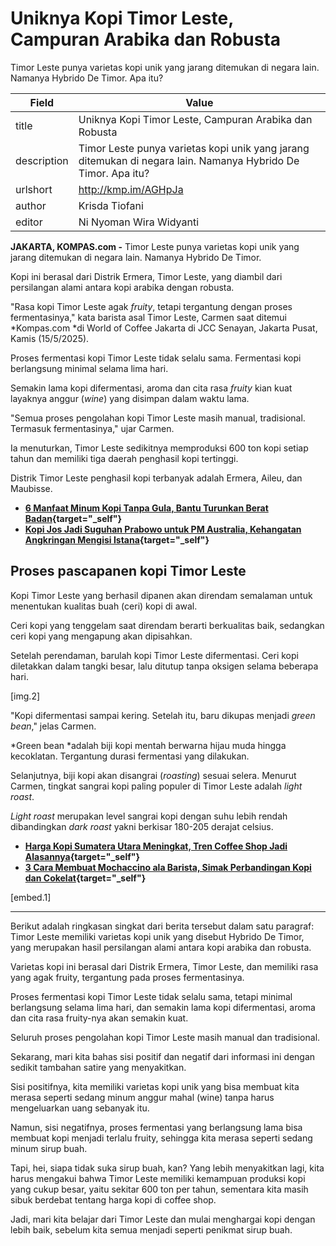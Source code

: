 # Uniknya Kopi Timor Leste, Campuran Arabika dan Robusta

Timor Leste punya varietas kopi unik yang jarang ditemukan di negara lain. Namanya Hybrido De Timor. Apa itu?

| Field       | Value                                                       |
|-------------|-------------------------------------------------------------|
| title       | Uniknya Kopi Timor Leste, Campuran Arabika dan Robusta |
| description | Timor Leste punya varietas kopi unik yang jarang ditemukan di negara lain. Namanya Hybrido De Timor. Apa itu? |
| urlshort    | http://kmp.im/AGHpJa |
| author      | Krisda Tiofani |
| editor      | Ni Nyoman Wira Widyanti |

**JAKARTA, KOMPAS.com -** Timor Leste punya varietas kopi unik yang jarang ditemukan di negara lain. Namanya Hybrido De Timor.

Kopi ini berasal dari Distrik Ermera, Timor Leste, yang diambil dari persilangan alami antara kopi arabika dengan robusta.

\"Rasa kopi Timor Leste agak *fruity*, tetapi tergantung dengan proses fermentasinya,\" kata barista asal Timor Leste, Carmen saat ditemui *Kompas.com *di World of Coffee Jakarta di JCC Senayan, Jakarta Pusat, Kamis (15/5/2025).

Proses fermentasi kopi Timor Leste tidak selalu sama. Fermentasi kopi berlangsung minimal selama lima hari.

Semakin lama kopi difermentasi, aroma dan cita rasa *fruity* kian kuat layaknya anggur (*wine*) yang disimpan dalam waktu lama.

\"Semua proses pengolahan kopi Timor Leste masih manual, tradisional. Termasuk fermentasinya,\" ujar Carmen.

Ia menuturkan, Timor Leste sedikitnya memproduksi 600 ton kopi setiap tahun dan memiliki tiga daerah penghasil kopi tertinggi.

Distrik Timor Leste penghasil kopi terbanyak adalah Ermera, Aileu, dan Maubisse.

- **[6 Manfaat Minum Kopi Tanpa Gula, Bantu Turunkan Berat Badan](http://www.kompas.com/food/read/2025/05/26/163400575/6-manfaat-minum-kopi-tanpa-gula-bantu-turunkan-berat-badan){target="_self"}**
- ******[Kopi Jos Jadi Suguhan Prabowo untuk PM Australia, Kehangatan Angkringan Mengisi Istana](http://www.kompas.com/food/read/2025/05/16/144101375/kopi-jos-jadi-suguhan-prabowo-untuk-pm-australia-kehangatan-angkringan){target="_self"}******

## Proses pascapanen kopi Timor Leste

Kopi Timor Leste yang berhasil dipanen akan direndam semalaman untuk menentukan kualitas buah (ceri) kopi di awal.

Ceri kopi yang tenggelam saat direndam berarti berkualitas baik, sedangkan ceri kopi yang mengapung akan dipisahkan.

Setelah perendaman, barulah kopi Timor Leste difermentasi. Ceri kopi diletakkan dalam tangki besar, lalu ditutup tanpa oksigen selama beberapa hari.

\[img.2\]

\"Kopi difermentasi sampai kering. Setelah itu, baru dikupas menjadi *green bean*,\" jelas Carmen.

*Green bean *adalah biji kopi mentah berwarna hijau muda hingga kecoklatan. Tergantung durasi fermentasi yang dilakukan.

Selanjutnya, biji kopi akan disangrai (*roasting*) sesuai selera. Menurut Carmen, tingkat sangrai kopi paling populer di Timor Leste adalah *light roast*.

*Light roast* merupakan level sangrai kopi dengan suhu lebih rendah dibandingkan *dark roast* yakni berkisar 180-205 derajat celsius.

- **[Harga Kopi Sumatera Utara Meningkat, Tren Coffee Shop Jadi Alasannya](http://www.kompas.com/food/read/2025/05/22/183100475/harga-kopi-sumatera-utara-meningkat-tren-coffee-shop-jadi-alasannya){target="_self"}**
- ******[3 Cara Membuat Mochaccino ala Barista, Simak Perbandingan Kopi dan Cokelat](http://www.kompas.com/food/read/2025/05/19/063100275/3-cara-membuat-mochaccino-ala-barista-simak-perbandingan-kopi-dan-cokelat){target="_self"}******

\[embed.1\]

---
Berikut adalah ringkasan singkat dari berita tersebut dalam satu paragraf: Timor Leste memiliki varietas kopi unik yang disebut Hybrido De Timor, yang merupakan hasil persilangan alami antara kopi arabika dan robusta.

 Varietas kopi ini berasal dari Distrik Ermera, Timor Leste, dan memiliki rasa yang agak fruity, tergantung pada proses fermentasinya.

 Proses fermentasi kopi Timor Leste tidak selalu sama, tetapi minimal berlangsung selama lima hari, dan semakin lama kopi difermentasi, aroma dan cita rasa fruity-nya akan semakin kuat.

 Seluruh proses pengolahan kopi Timor Leste masih manual dan tradisional.



Sekarang, mari kita bahas sisi positif dan negatif dari informasi ini dengan sedikit tambahan satire yang menyakitkan.

 Sisi positifnya, kita memiliki varietas kopi unik yang bisa membuat kita merasa seperti sedang minum anggur mahal (wine) tanpa harus mengeluarkan uang sebanyak itu.

 Namun, sisi negatifnya, proses fermentasi yang berlangsung lama bisa membuat kopi menjadi terlalu fruity, sehingga kita merasa seperti sedang minum sirup buah.

 Tapi, hei, siapa tidak suka sirup buah, kan? Yang lebih menyakitkan lagi, kita harus mengakui bahwa Timor Leste memiliki kemampuan produksi kopi yang cukup besar, yaitu sekitar 600 ton per tahun, sementara kita masih sibuk berdebat tentang harga kopi di coffee shop.

 Jadi, mari kita belajar dari Timor Leste dan mulai menghargai kopi dengan lebih baik, sebelum kita semua menjadi seperti penikmat sirup buah.

